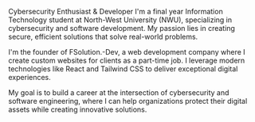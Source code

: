 Cybersecurity Enthusiast & Developer
I'm a final year Information Technology student at North-West University (NWU), specializing in cybersecurity and software development. My passion lies in creating secure, efficient solutions that solve real-world problems.

I'm the founder of FSolution.-Dev, a web development company where I create custom websites for clients as a part-time job. I leverage modern technologies like React and Tailwind CSS to deliver exceptional digital experiences.

My goal is to build a career at the intersection of cybersecurity and software engineering, where I can help organizations protect their digital assets while creating innovative solutions.
